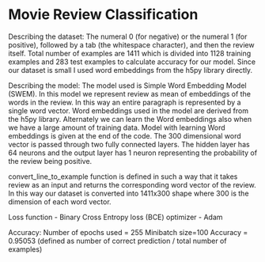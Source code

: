 # Movie Review Classification
Describing the dataset: The numeral 0 (for negative) or the numeral 1 (for positive), followed by a tab (the whitespace character), and then the review itself. Total number of examples are 1411 which is divided into 1128 training examples and 283 test examples to calculate accuracy for our model. Since our dataset is small I used word embeddings from the h5py library directly.

Describing the model: The model used is Simple Word Embedding Model (SWEM). In this model we represent review as mean of embeddings of the words in the review. In this way an entire paragraph is represented by a single word vector. Word embeddings used in the model are derived from the h5py library. Alternately we can learn the Word embeddings also when we have a large amount of training data. Model with learning Word embeddings is given at the end of the code. The 300 dimensional word vector is passed through two fully connected layers. The hidden layer has 64 neurons and the output layer has 1 neuron representing the probability of the review being positive.

convert_line_to_example function is defined in such a way that it takes review as an input and returns the corresponding word vector of the review. In this way our dataset is converted into 1411x300 shape where 300 is the dimension of each word vector.

Loss function - Binary Cross Entropy loss (BCE) optimizer - Adam

Accuracy: Number of epochs used = 255 Minibatch size=100 Accuracy = 0.95053 (defined as number of correct prediction / total number of examples)
